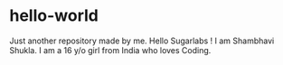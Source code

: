 # hello-world
Just another repository made by me.
Hello Sugarlabs !
I am Shambhavi Shukla.
I am a 16 y/o girl from India who loves Coding.
